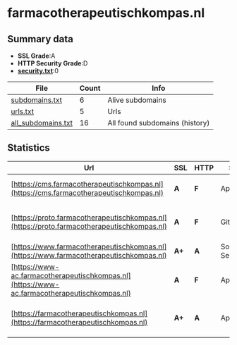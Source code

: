 

# farmacotherapeutischkompas.nl
## Summary data


 - **SSL Grade**:A
 - **HTTP Security Grade**:D
 - **[security.txt](https://www.digitaleoverheid.nl/nieuws/standaard-security-txt-nu-verplicht-voor-overheid/)**:0


| File       | Count | Info |
|------------|-------|------|
|[subdomains.txt](/data/farmacotherapeutischkompas.nl/subdomains.txt)|6|Alive subdomains|
|[urls.txt](/data/farmacotherapeutischkompas.nl/urls.txt)|5|Urls|
|[all_subdomains.txt](/data/farmacotherapeutischkompas.nl/all_subdomains.txt)|16|All found subdomains (history)|


## Statistics


| Url | SSL | HTTP | Server | Cookie | HSTS | CORS | CTO | CSP | XFO | XXP | RP |FP| Tech |Title |
|--------|-------|-------|------|------|------|------|------|------|------|------|------|------|------|------|
|[https://cms.farmacotherapeutischkompas.nl](https://cms.farmacotherapeutischkompas.nl)| **A**| **F**|Apache| | | | | | | | :white_check_mark: | |Apache HTTP Server|403 Forbidden|
|[https://proto.farmacotherapeutischkompas.nl](https://proto.farmacotherapeutischkompas.nl)| **A**| **F**|GitHub.com| | | :warning:| | | | | :white_check_mark: | |Fastly GitHub Pages Varnish|Pharmacotherapeu...|
|[https://www.farmacotherapeutischkompas.nl](https://www.farmacotherapeutischkompas.nl)| **A+**| **A**|Solvinity Server|:white_check_mark: |:white_check_mark: | | |:warning: | :white_check_mark: | :white_check_mark: | :white_check_mark: | |Bloomreach HSTS Java|Farmacotherapeut...|
|[https://www-ac.farmacotherapeutischkompas.nl](https://www-ac.farmacotherapeutischkompas.nl)| **A**| **F**|Apache| | | | | | | | :white_check_mark: | |Apache HTTP Server Basic|401 Unauthorized|
|[https://farmacotherapeutischkompas.nl](https://farmacotherapeutischkompas.nl)| **A+**| **A**|Apache|:white_check_mark: |:white_check_mark: | | |:warning: | :white_check_mark: | :white_check_mark: | :white_check_mark: | |Apache HTTP Server HSTS|301 Moved Perman...|


